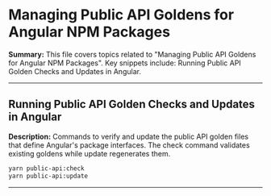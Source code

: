 # Managing Public API Goldens for Angular NPM Packages

**Summary:** This file covers topics related to "Managing Public API Goldens for Angular NPM Packages". Key snippets include: Running Public API Golden Checks and Updates in Angular.

---

## Running Public API Golden Checks and Updates in Angular

**Description:** Commands to verify and update the public API golden files that define Angular's package interfaces. The check command validates existing goldens while update regenerates them.

```bash
yarn public-api:check
yarn public-api:update
```

---
